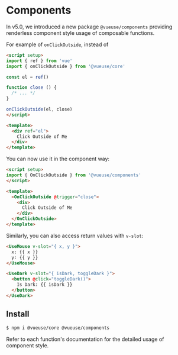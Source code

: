 # Components

In v5.0, we introduced a new package `@vueuse/components` providing renderless component style usage of composable functions.

For example of `onClickOutside`, instead of

```html
<script setup>
import { ref } from 'vue'
import { onClickOutside } from '@vueuse/core'

const el = ref()

function close () {
  /* ... */
}

onClickOutside(el, close)
</script>

<template>
  <div ref="el">
    Click Outside of Me
  </div>
</template>
```

You can now use it in the component way:

```html
<script setup>
import { OnClickOutside } from '@vueuse/components'
</script>

<template>
  <OnClickOutside @trigger="close">
    <div>
      Click Outside of Me
    </div>
  </OnClickOutside>
</template>
```

Similarly, you can also access return values with `v-slot`:

```html
<UseMouse v-slot="{ x, y }">
  x: {{ x }}
  y: {{ y }}
</UseMouse>
```

```html
<UseDark v-slot="{ isDark, toggleDark }">
  <button @click="toggleDark()">
    Is Dark: {{ isDark }}
  </button>
</UseDark>
```

## Install

```bash
$ npm i @vueuse/core @vueuse/components
```

Refer to each function's documentation for the detailed usage of component style.
